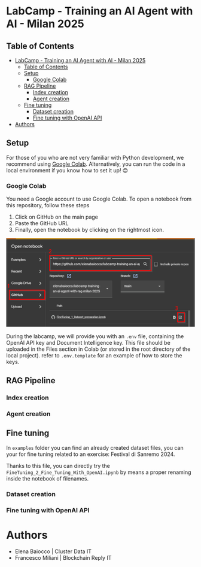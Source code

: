 # LabCamp - Training an AI Agent with AI - Milan 2025

## Table of Contents

- [LabCamp - Training an AI Agent with AI - Milan 2025](#labcamp---training-an-ai-agent-with-ai---milan-2025)
  - [Table of Contents](#table-of-contents)
  - [Setup](#setup)
    - [Google Colab](#google-colab)
  - [RAG Pipeline](#rag-pipeline)
    - [Index creation](#index-creation)
    - [Agent creation](#agent-creation)
  - [Fine tuning](#fine-tuning)
    - [Dataset creation](#dataset-creation)
    - [Fine tuning with OpenAI API](#fine-tuning-with-openai-api)
- [Authors](#authors)

## Setup

For those of you who are not very familiar with Python development, we recommend using [Google Colab](https://colab.research.google.com/). Alternatively, you can run the code in a local environment if you know how to set it up! 😊

### Google Colab

You need a Google account to use Google Colab.
To open a notebook from this repository, follow these steps
1. Click on GitHub on the main page 
1. Paste the GitHub URL 
2. Finally, open the notebook by clicking on the rightmost icon.


![alt text](documentation/image.png)


During the labcamp, we will provide you with an `.env` file, containing the OpenAI API key and Document Intelligence key. This file should be uploaded in the Files section in Colab (or stored in the root directory of the local project). refer to `.env.template` for an example of how to store the keys.


## RAG Pipeline

### Index creation

### Agent creation

## Fine tuning

In `examples` folder you can find an already created dataset files, you can your for fine tuning related to an exercise: Festival di Sanremo 2024.

Thanks to this file, you can directly try the `FineTuning_2_Fine_Tuning_With_OpenAI.ipynb` by means a proper renaming inside the notebook of filenames.

### Dataset creation

### Fine tuning with OpenAI API

# Authors

- Elena Baiocco | Cluster Data IT
- Francesco Miliani | Blockchain Reply IT
